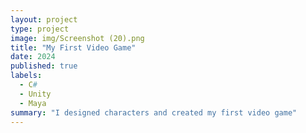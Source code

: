 ```yaml
---
layout: project
type: project
image: img/Screenshot (20).png
title: "My First Video Game"
date: 2024
published: true
labels:
  - C#
  - Unity
  - Maya
summary: "I designed characters and created my first video game"
---
```


